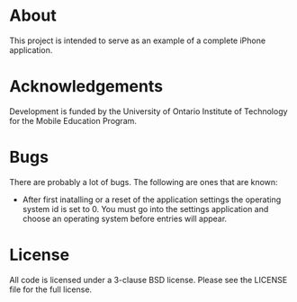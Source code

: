 # About
This project is intended to serve as an example of a complete iPhone application.

# Acknowledgements
Development is funded by the University of Ontario Institute of Technology for the Mobile Education Program.

# Bugs
There are probably a lot of bugs.  The following are ones that are known:
*   After first inatalling or a reset of the application settings the operating system id is set to 0.  You must go into the settings application and choose an operating system before entries will appear.

# License
All code is licensed under a 3-clause BSD license.  Please see the LICENSE file for the full license.
